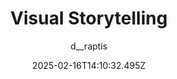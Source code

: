 ---
title: "Visual Storytelling"
author: "d__raptis"
date: "2025-02-16T14:10:32.495Z"
draft: false
type: "post"
layout: "single"
categories: [""]
tags: [""]
source: "X"
source_link: "https://x.com/d__raptis/status/1858076401594986667"
media: "/uploads/x.com_1XITqV0sTqdoLQgj.mp4"
media_type: "video"

social:
  commentary: ""
  scheduledFor: null
  status: "draft"
---